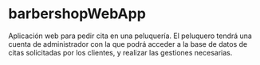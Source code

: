 # barbershopWebApp
Aplicación web para pedir cita en una peluquería. El peluquero tendrá una cuenta de administrador con la que podrá acceder a la base de datos de citas solicitadas por los clientes, y realizar las gestiones necesarias.
